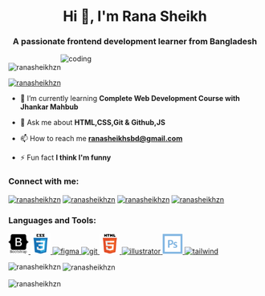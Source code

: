 <h1 align="center">Hi 👋, I'm Rana Sheikh</h1>
<h3 align="center">A passionate frontend development learner from Bangladesh</h3>
<img align="right" alt="coding" width="400px" src="https://www.sarvika.com/wp-content/uploads/2021/03/Backend-Developer-Python-GIF-Dribble.gif" />

<p align="left"> <img src="https://komarev.com/ghpvc/?username=ranasheikhzn&label=Profile%20views&color=0e75b6&style=flat" alt="ranasheikhzn" /> </p>

<p align="left"> <a href="https://twitter.com/ranasheikhzn" target="blank"><img src="https://img.shields.io/twitter/follow/ranasheikhzn?logo=twitter&style=for-the-badge" alt="ranasheikhzn" /></a> </p>

- 🌱 I’m currently learning **Complete Web Development Course with Jhankar Mahbub**

- 💬 Ask me about **HTML,CSS,Git & Github,JS**

- 📫 How to reach me **ranasheikhsbd@gmail.com**

- ⚡ Fun fact **I think I'm funny**

<h3 align="left">Connect with me:</h3>
<p align="left">
<a href="https://twitter.com/ranasheikhzn" target="blank"><img align="center" src="https://raw.githubusercontent.com/rahuldkjain/github-profile-readme-generator/master/src/images/icons/Social/twitter.svg" alt="ranasheikhzn" height="30" width="40" /></a>
<a href="https://linkedin.com/in/ranasheikhzn" target="blank"><img align="center" src="https://raw.githubusercontent.com/rahuldkjain/github-profile-readme-generator/master/src/images/icons/Social/linked-in-alt.svg" alt="ranasheikhzn" height="30" width="40" /></a>
<a href="https://fb.com/ranasheikhzn" target="blank"><img align="center" src="https://raw.githubusercontent.com/rahuldkjain/github-profile-readme-generator/master/src/images/icons/Social/facebook.svg" alt="ranasheikhzn" height="30" width="40" /></a>
<a href="https://instagram.com/ranasheikhzn" target="blank"><img align="center" src="https://raw.githubusercontent.com/rahuldkjain/github-profile-readme-generator/master/src/images/icons/Social/instagram.svg" alt="ranasheikhzn" height="30" width="40" /></a>
</p>

<h3 align="left">Languages and Tools:</h3>
<p align="left"> <a href="https://getbootstrap.com" target="_blank" rel="noreferrer"> <img src="https://raw.githubusercontent.com/devicons/devicon/master/icons/bootstrap/bootstrap-plain-wordmark.svg" alt="bootstrap" width="40" height="40"/> </a> <a href="https://www.w3schools.com/css/" target="_blank" rel="noreferrer"> <img src="https://raw.githubusercontent.com/devicons/devicon/master/icons/css3/css3-original-wordmark.svg" alt="css3" width="40" height="40"/> </a> <a href="https://www.figma.com/" target="_blank" rel="noreferrer"> <img src="https://www.vectorlogo.zone/logos/figma/figma-icon.svg" alt="figma" width="40" height="40"/> </a> <a href="https://git-scm.com/" target="_blank" rel="noreferrer"> <img src="https://www.vectorlogo.zone/logos/git-scm/git-scm-icon.svg" alt="git" width="40" height="40"/> </a> <a href="https://www.w3.org/html/" target="_blank" rel="noreferrer"> <img src="https://raw.githubusercontent.com/devicons/devicon/master/icons/html5/html5-original-wordmark.svg" alt="html5" width="40" height="40"/> </a> <a href="https://www.adobe.com/in/products/illustrator.html" target="_blank" rel="noreferrer"> <img src="https://www.vectorlogo.zone/logos/adobe_illustrator/adobe_illustrator-icon.svg" alt="illustrator" width="40" height="40"/> </a> <a href="https://www.photoshop.com/en" target="_blank" rel="noreferrer"> <img src="https://raw.githubusercontent.com/devicons/devicon/master/icons/photoshop/photoshop-line.svg" alt="photoshop" width="40" height="40"/> </a> <a href="https://tailwindcss.com/" target="_blank" rel="noreferrer"> <img src="https://www.vectorlogo.zone/logos/tailwindcss/tailwindcss-icon.svg" alt="tailwind" width="40" height="40"/> </a> </p>

<p><img align="left" src="https://github-readme-stats.vercel.app/api/top-langs?username=ranasheikhzn&show_icons=true&locale=en&layout=compact" alt="ranasheikhzn" /></p>

<p>&nbsp;<img align="center" src="https://github-readme-stats.vercel.app/api?username=ranasheikhzn&show_icons=true&locale=en" alt="ranasheikhzn" /></p>

<p><img align="center" src="https://github-readme-streak-stats.herokuapp.com/?user=ranasheikhzn&" alt="ranasheikhzn" /></p>
